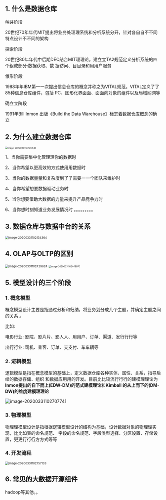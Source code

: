 ## 1. 什么是数据仓库

萌芽阶段 

20世纪70年年代MIT提出将业务处理理系统和分析系统分开，针对各⾃自不不同特点设计不不同的架构

探索阶段

20世纪80年年代中后期DEC结合MIT理理论，建⽴立TA2规范定义分析系统的四个组成部分:数据获取、数 据访问、⽬目录和⽤用户服务

雏形阶段

1988年年IBM第⼀一次提出信息仓库的概念并称之为VITAL规范。VITAL定义了了85种信息仓库组件，包括 PC、图形化界⾯面、⾯面向对象的组件以及局域⽹网等

 确⽴立阶段 

1991年Bill Inmon 出版《Build the Data Warehouse》标志着数据仓库概念的确⽴

## 2. 为什么建立数据仓库

<img src="https://tva1.sinaimg.cn/large/00831rSTgy1gdcwx0iqraj314c0lqqel.jpg" alt="image-20200331102017545" style="zoom:50%;" />

1、当你需要集中化管理理你的数据时

 2、当你希望以更⾼效的方式使⽤用数据时

 3、当你的数据量量和复杂度到了了需要⼀一个团队来维护时

 4、当你希望想要数据驱动业务时 

5、当你想要借助⼤数据的力量来提升产品竞争力时

 6、当你想时刻知道业务发展情况时 。。。。。。。。。



## 3. 数据仓库与数据中台的关系

<img src="https://tva1.sinaimg.cn/large/00831rSTgy1gdcwww1hk7j30za0l27df.jpg" alt="image-20200331102134364" style="zoom: 67%;" />



## 4. OLAP与OLTP的区别

<img src="https://tva1.sinaimg.cn/large/00831rSTgy1gdcwwsq1i5j30zc0eq7ei.jpg" alt="image-20200331102429624" style="zoom:67%;" />

<img src="https://tva1.sinaimg.cn/large/00831rSTgy1gdcwwphiaoj30ww0hmjxy.jpg" alt="image-20200331102449970" style="zoom:50%;" />



## 5. 模型设计的三个阶段

### 1. 概念模型

概念模型设计主要是指通过分析和归纳，将业务划分成几个主题，并确定主题之间的关系 。

比如:

电影行业: 影院、影⽚片、影⼈人、⽤用户、订单、渠道、发⾏行行等 

出⾏行业: 司机、乘客、订单、⽀支付、⻋车辆等

### 2. 逻辑模型

​		逻辑模型是指在概念模型的基础上，定义数据仓库各种实体、属性、关系，指导后续的数据存储、组织 和数据应⽤用的开发。目前⽐比较流⾏行行的建模理理论为**Inmon提出的自下而上(EDW-DM)的范式建模理论**和**Kimball 的从上而下的(DM-DW)的维度建模理理论**

![image-20200331102707741](https://tva1.sinaimg.cn/large/00831rSTgy1gdcwwkkbm7j30xu07idp7.jpg)



### 3. 物理模型

​		物理理模型设计是指根据逻辑模型设计的结构为基础，设计数据对象的物理理实现，⽐比如表的命名规范、 字段的命名规范、字段类型选择、分区设置、存储设置，更更⾏行行⽅方式等等



### 4. 开发流程

<img src="https://tva1.sinaimg.cn/large/00831rSTgy1gdcwwloucjj30v60i8q5i.jpg" alt="image-20200331102757133" style="zoom:67%;" />



## 6. 常见的大数据开源组件

hadoop等其他。。




